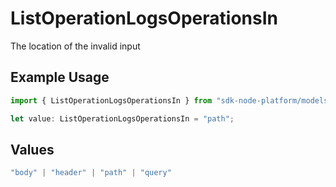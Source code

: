 # ListOperationLogsOperationsIn

The location of the invalid input

## Example Usage

```typescript
import { ListOperationLogsOperationsIn } from "sdk-node-platform/models/errors";

let value: ListOperationLogsOperationsIn = "path";
```

## Values

```typescript
"body" | "header" | "path" | "query"
```
